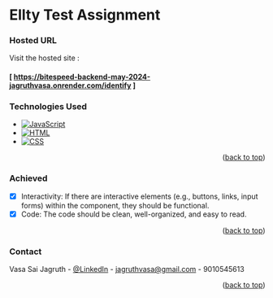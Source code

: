 <!-- GitHub User Info README -->

# Ellty Test Assignment


### Hosted URL

Visit the hosted site : 

#### [ https://bitespeed-backend-may-2024-jagruthvasa.onrender.com/identify ]

### Technologies Used

- [![JavaScript](https://img.shields.io/badge/JavaScript-F7DF1E?style=flat&logo=javascript&logoColor=black)](https://developer.mozilla.org/en-US/docs/Web/JavaScript)
- [![HTML](https://img.shields.io/badge/HTML5-E34F26?style=flat&logo=html5&logoColor=white)](https://developer.mozilla.org/en-US/docs/Web/HTML)
- [![CSS](https://img.shields.io/badge/CSS3-1572B6?style=flat&logo=css3&logoColor=white)](https://developer.mozilla.org/en-US/docs/Web/CSS)


<p align="right">(<a href="#readme-top">back to top</a>)</p>


<!-- ROADMAP -->
### Achieved
- [x] Interactivity: If there are interactive elements (e.g., buttons, links, input forms) within the component, they should be functional.
- [x] Code: The code should be clean, well-organized, and easy to read.

<p align="right">(<a href="#readme-top">back to top</a>)</p>

<!-- CONTACT -->
### Contact

Vasa Sai Jagruth - [@LinkedIn](https://www.linkedin.com/in/jagruth/) - jagruthvasa@gmail.com - 9010545613

<p align="right">(<a href="#readme-top">back to top</a>)</p>

